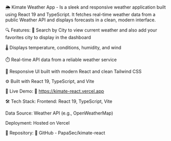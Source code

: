 🌦️ Kimate Weather App - Is a sleek and responsive weather application built using React 19 and TypeScript. It fetches real-time weather data from a public Weather API and displays forecasts in a clean, modern interface.

🔍 Features:
📍 Search by City to view current weather and also add your favorites city to display in the dashboard

🌡️ Displays temperature, conditions, humidity, and wind

⏱️ Real-time API data from a reliable weather service

🎨 Responsive UI built with modern React and clean Tailwind CSS

⚙️ Built with React 19, TypeScript, and Vite

🚀 Live Demo:
🔗 https://kimate-react.vercel.app

🛠️ Tech Stack:
Frontend: React 19, TypeScript, Vite

Data Source: Weather API (e.g., OpenWeatherMap)

Deployment: Hosted on Vercel

📁 Repository:
🔗 GitHub - PapaSec/kimate-react
